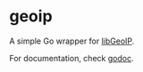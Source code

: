 geoip
=====

A simple Go wrapper for [libGeoIP](https://github.com/maxmind/geoip-api-c).

For documentation, check [godoc](http://godoc.org/github.com/codahale/geoip).
